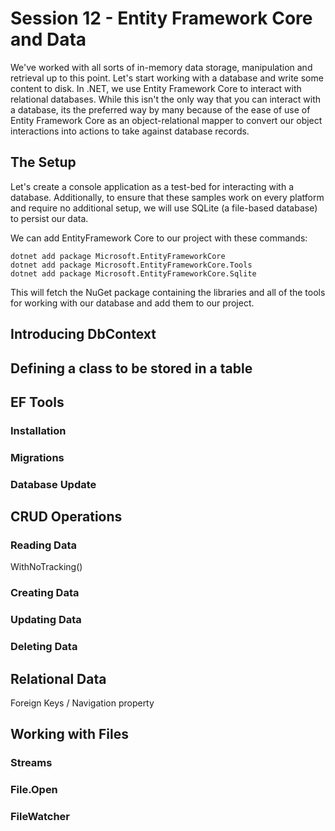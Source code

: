 # Session 12 - Entity Framework Core and Data

We've worked with all sorts of in-memory data storage, manipulation and retrieval up to this point.  Let's start working with a database and write some content to disk.  In .NET, we use Entity Framework Core to interact with relational databases.  While this isn't the only way that you can interact with a database, its the preferred way by many because of the ease of use of Entity Framework Core as an object-relational mapper to convert our object interactions into actions to take against database records.

## The Setup

Let's create a console application as a test-bed for interacting with a database.  Additionally, to ensure that these samples work on every platform and require no additional setup, we will use SQLite (a file-based database) to persist our data.

We can add EntityFramework Core to our project with these commands:

```
dotnet add package Microsoft.EntityFrameworkCore
dotnet add package Microsoft.EntityFrameworkCore.Tools
dotnet add package Microsoft.EntityFrameworkCore.Sqlite
```

This will fetch the NuGet package containing the libraries and all of the tools for working with our database and add them to our project.


## Introducing DbContext

## Defining a class to be stored in a table

## EF Tools

### Installation

### Migrations

### Database Update

## CRUD Operations

### Reading Data
WithNoTracking()

### Creating Data

### Updating Data

### Deleting Data

## Relational Data

Foreign Keys / Navigation property

## Working with Files 

### Streams

### File.Open

### FileWatcher
